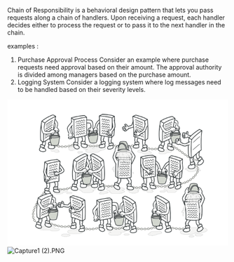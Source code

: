 Chain of Responsibility is a behavioral design pattern that lets you pass requests along a chain of handlers. Upon receiving a request, each handler decides either to process the request or to pass it to the next handler in the chain.

examples :
1. Purchase Approval Process
   Consider an example where purchase requests need approval based on their amount. The approval authority is divided among managers based on the purchase amount.
2. Logging System
   Consider a logging system where log messages need to be handled based on their severity levels.


![Capture.PNG](Capture.PNG)
![Capture1 (2).PNG](Capture1%20%282%29.PNG)